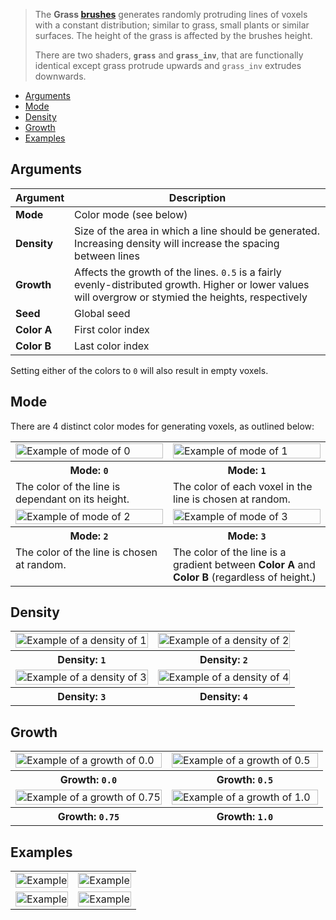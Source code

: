 > The **Grass [brushes](Brush-Shaders)** generates randomly protruding lines of voxels with a constant distribution; similar to grass, small plants or similar surfaces. The height of the grass is affected by the brushes height.
> 
> There are two shaders, **`grass`** and **`grass_inv`**, that are functionally identical except grass protrude upwards and `grass_inv` extrudes downwards.

<!-- TOC -->
- [Arguments](#arguments)
- [Mode](#mode)
- [Density](#density)
- [Growth](#growth)
- [Examples](#examples)

## Arguments

Argument | Description
--------- | -----------
**Mode** | Color mode (see below)
**Density** | Size of the area in which a line should be generated. Increasing density will increase the spacing between lines
**Growth** | Affects the growth of the lines. `0.5` is a fairly evenly-distributed growth. Higher or lower values will overgrow or stymied the heights, respectively
**Seed** | Global seed
**Color A** | First color index
**Color B** | Last color index

Setting either of the colors to `0` will also result in empty voxels.

## Mode

There are 4 distinct color modes for generating voxels, as outlined below:

<!-- SAMPLE grass_modes 2 -->
<table>
	<tr>
		<td width="50%"><img width="100%" src="https://s3.amazonaws.com/misc.lachlanmcdonald.com/magicavoxel-shaders/0.10.3/grass_mode0.png" alt="Example of mode of 0"></td>
		<td width="50%"><img width="100%" src="https://s3.amazonaws.com/misc.lachlanmcdonald.com/magicavoxel-shaders/0.10.3/grass_mode1.png" alt="Example of mode of 1"></td>
	</tr>
	<tr>
		<th>Mode: <code>0</code></th>
		<th>Mode: <code>1</code></th>
	</tr>
	<tr>
		<td valign="top">The color of the line is dependant on its height.</td>
		<td valign="top">The color of each voxel in the line is chosen at random.</td>
	</tr>
	<tr>
		<td width="50%"><img width="100%" src="https://s3.amazonaws.com/misc.lachlanmcdonald.com/magicavoxel-shaders/0.10.3/grass_mode2.png" alt="Example of mode of 2"></td>
		<td width="50%"><img width="100%" src="https://s3.amazonaws.com/misc.lachlanmcdonald.com/magicavoxel-shaders/0.10.3/grass_mode3.png" alt="Example of mode of 3"></td>
	</tr>
	<tr>
		<th>Mode: <code>2</code></th>
		<th>Mode: <code>3</code></th>
	</tr>
	<tr>
		<td valign="top">The color of the line is chosen at random.</td>
		<td valign="top">The color of the line is a gradient between <strong>Color A</strong> and<strong> Color B</strong> (regardless of height.)</td>
	</tr>
</table>
<!-- END -->

## Density

<!-- SAMPLE grass_density 2 -->
<table>
	<tr>
		<td width="50%"><img width="100%" src="https://s3.amazonaws.com/misc.lachlanmcdonald.com/magicavoxel-shaders/0.10.3/grass_density1.png" alt="Example of a density of 1"></td>
		<td width="50%"><img width="100%" src="https://s3.amazonaws.com/misc.lachlanmcdonald.com/magicavoxel-shaders/0.10.3/grass_density2.png" alt="Example of a density of 2"></td>
	</tr>
	<tr>
		<th>Density: <code>1</code></th>
		<th>Density: <code>2</code></th>
	</tr>
	<tr>
		<td width="50%"><img width="100%" src="https://s3.amazonaws.com/misc.lachlanmcdonald.com/magicavoxel-shaders/0.10.3/grass_density3.png" alt="Example of a density of 3"></td>
		<td width="50%"><img width="100%" src="https://s3.amazonaws.com/misc.lachlanmcdonald.com/magicavoxel-shaders/0.10.3/grass_density4.png" alt="Example of a density of 4"></td>
	</tr>
	<tr>
		<th>Density: <code>3</code></th>
		<th>Density: <code>4</code></th>
	</tr>
</table>
<!-- END -->

## Growth

<!-- SAMPLE grass_growth 2 -->
<table>
	<tr>
		<td width="50%"><img width="100%" src="https://s3.amazonaws.com/misc.lachlanmcdonald.com/magicavoxel-shaders/0.10.3/grass_growth000.png" alt="Example of a growth of 0.0"></td>
		<td width="50%"><img width="100%" src="https://s3.amazonaws.com/misc.lachlanmcdonald.com/magicavoxel-shaders/0.10.3/grass_growth050.png" alt="Example of a growth of 0.5"></td>
	</tr>
	<tr>
		<th>Growth: <code>0.0</code></th>
		<th>Growth: <code>0.5</code></th>
	</tr>
	<tr>
		<td width="50%"><img width="100%" src="https://s3.amazonaws.com/misc.lachlanmcdonald.com/magicavoxel-shaders/0.10.3/grass_growth075.png" alt="Example of a growth of 0.75"></td>
		<td width="50%"><img width="100%" src="https://s3.amazonaws.com/misc.lachlanmcdonald.com/magicavoxel-shaders/0.10.3/grass_growth100.png" alt="Example of a growth of 1.0"></td>
	</tr>
	<tr>
		<th>Growth: <code>0.75</code></th>
		<th>Growth: <code>1.0</code></th>
	</tr>
</table>
<!-- END -->

## Examples

<!-- SAMPLE grass_examples 2 -->
<table>
	<tr>
		<td width="50%"><img width="100%" src="https://s3.amazonaws.com/misc.lachlanmcdonald.com/magicavoxel-shaders/0.10.3/grass_example0.png" alt="Example"></td>
		<td width="50%"><img width="100%" src="https://s3.amazonaws.com/misc.lachlanmcdonald.com/magicavoxel-shaders/0.10.3/grass_example1.png" alt="Example"></td>
	</tr>
	<tr>
		<td width="50%"><img width="100%" src="https://s3.amazonaws.com/misc.lachlanmcdonald.com/magicavoxel-shaders/0.10.3/grass_example2.png" alt="Example"></td>
		<td width="50%"><img width="100%" src="https://s3.amazonaws.com/misc.lachlanmcdonald.com/magicavoxel-shaders/0.10.3/grass_example3.png" alt="Example"></td>
	</tr>
</table>
<!-- END -->

